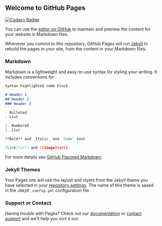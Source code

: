 ## Welcome to GitHub Pages

[![Codacy Badge](https://api.codacy.com/project/badge/Grade/07c2874e16794d56ab1ff0ac33885d48)](https://www.codacy.com/app/359596415/zixun-wang?utm_source=github.com&utm_medium=referral&utm_content=359596415/zixun-wang&utm_campaign=badger)

You can use the [editor on GitHub](https://github.com/359596415/zixun-wang/edit/master/README.md) to maintain and preview the content for your website in Markdown files.

Whenever you commit to this repository, GitHub Pages will run [Jekyll](https://jekyllrb.com/) to rebuild the pages in your site, from the content in your Markdown files.

### Markdown

Markdown is a lightweight and easy-to-use syntax for styling your writing. It includes conventions for

```markdown
Syntax highlighted code block

# Header 1
## Header 2
### Header 3

- Bulleted
- List

1. Numbered
2. List

**Bold** and _Italic_ and `Code` text

[Link](url) and ![Image](src)
```

For more details see [GitHub Flavored Markdown](https://guides.github.com/features/mastering-markdown/).

### Jekyll Themes

Your Pages site will use the layout and styles from the Jekyll theme you have selected in your [repository settings](https://github.com/359596415/zixun-wang/settings). The name of this theme is saved in the Jekyll `_config.yml` configuration file.

### Support or Contact

Having trouble with Pages? Check out our [documentation](https://help.github.com/categories/github-pages-basics/) or [contact support](https://github.com/contact) and we’ll help you sort it out.
